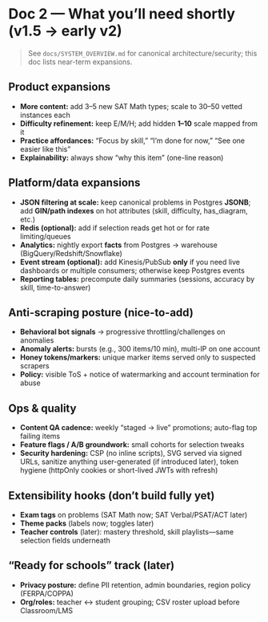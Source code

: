 # Doc 2 — What you’ll need **shortly** (v1.5 → early v2)

> See `docs/SYSTEM_OVERVIEW.md` for canonical architecture/security; this doc lists near-term expansions.

## Product expansions
- **More content:** add 3–5 new SAT Math types; scale to 30–50 vetted instances each  
- **Difficulty refinement:** keep E/M/H; add hidden **1–10** scale mapped from it  
- **Practice affordances:** “Focus by skill,” “I’m done for now,” “See one easier like this”  
- **Explainability:** always show “why this item” (one-line reason)

## Platform/data expansions
- **JSON filtering at scale:** keep canonical problems in Postgres **JSONB**; add **GIN/path indexes** on hot attributes (skill, difficulty, has_diagram, etc.)  
- **Redis (optional):** add if selection reads get hot or for rate limiting/queues  
- **Analytics:** nightly export **facts** from Postgres → warehouse (BigQuery/Redshift/Snowflake)  
- **Event stream (optional):** add Kinesis/PubSub **only** if you need live dashboards or multiple consumers; otherwise keep Postgres events  
- **Reporting tables:** precompute daily summaries (sessions, accuracy by skill, time-to-answer)

## Anti-scraping posture (nice-to-add)
- **Behavioral bot signals** → progressive throttling/challenges on anomalies  
- **Anomaly alerts:** bursts (e.g., 300 items/10 min), multi-IP on one account  
- **Honey tokens/markers:** unique marker items served only to suspected scrapers  
- **Policy:** visible ToS + notice of watermarking and account termination for abuse

## Ops & quality
- **Content QA cadence:** weekly “staged → live” promotions; auto-flag top failing items  
- **Feature flags / A/B groundwork:** small cohorts for selection tweaks  
- **Security hardening:** CSP (no inline scripts), SVG served via signed URLs, sanitize anything user-generated (if introduced later), token hygiene (httpOnly cookies or short-lived JWTs with refresh)

## Extensibility hooks (don’t build fully yet)
- **Exam tags** on problems (SAT Math now; SAT Verbal/PSAT/ACT later)  
- **Theme packs** (labels now; toggles later)  
- **Teacher controls** (later): mastery threshold, skill playlists—same selection fields underneath

## “Ready for schools” track (later)
- **Privacy posture:** define PII retention, admin boundaries, region policy (FERPA/COPPA)  
- **Org/roles:** teacher ↔ student grouping; CSV roster upload before Classroom/LMS
